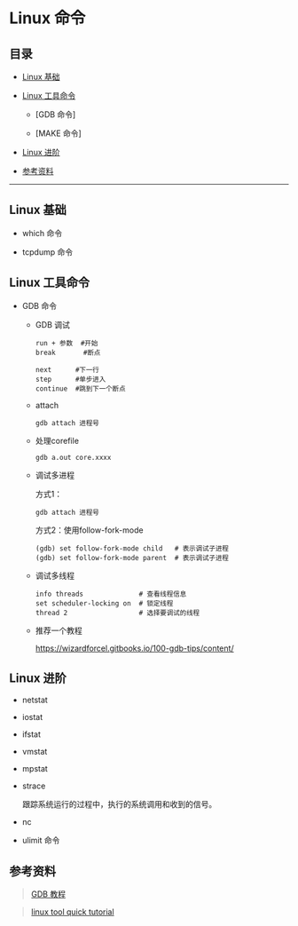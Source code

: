 # Linux 命令

## 目录

* [Linux 基础](#Linux基础)

* [Linux 工具命令](#Linux工具命令)

    * [GDB 命令]

    * [MAKE 命令]

* [Linux 进阶](#linux进阶)

* [参考资料](#参考资料)

---

## Linux 基础

* which 命令

* tcpdump 命令

## Linux 工具命令

* GDB 命令

    * GDB 调试
        ```
        run + 参数  #开始
        break       #断点

        next      #下一行
        step      #单步进入
        continue  #跳到下一个断点
        ```
    * attach
        ```
        gdb attach 进程号
        ```
    
    * 处理corefile
        ```
        gdb a.out core.xxxx
        ```

    * 调试多进程

        方式1：
        ```
        gdb attach 进程号
        ```

        方式2：使用follow-fork-mode
        ```
        (gdb) set follow-fork-mode child   # 表示调试子进程
        (gdb) set follow-fork-mode parent  # 表示调试子进程
        ```

    * 调试多线程
        
        ```
        info threads              # 查看线程信息
        set scheduler-locking on  # 锁定线程
        thread 2                  # 选择要调试的线程
        ```

    * 推荐一个教程

        https://wizardforcel.gitbooks.io/100-gdb-tips/content/ 


## Linux 进阶

* netstat

* iostat

* ifstat

* vmstat

* mpstat

* strace

    跟踪系统运行的过程中，执行的系统调用和收到的信号。

* nc

* ulimit 命令


## 参考资料

>[GDB 教程](https://wizardforcel.gitbooks.io/100-gdb-tips/set-follow-fork-mode-child.html)


>[linux tool quick tutorial](https://linuxtools-rst.readthedocs.io/zh_CN/latest/base/index.html)
